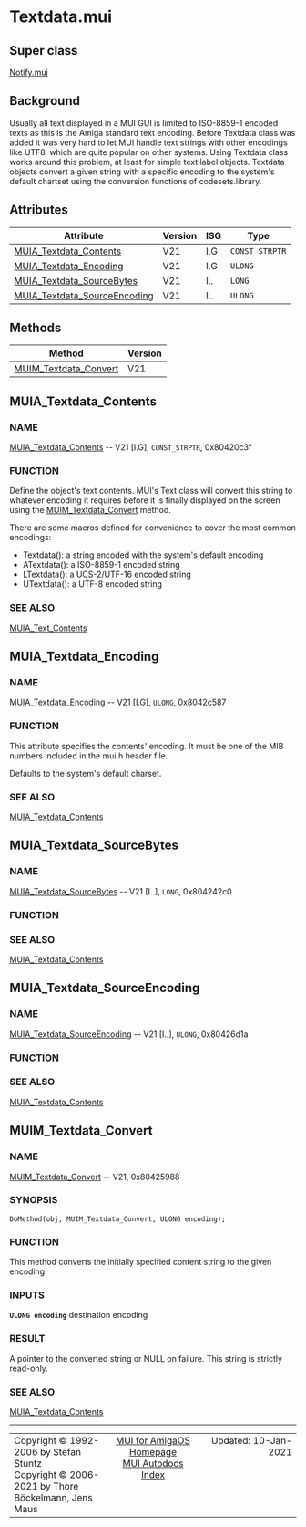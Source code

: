 # Textdata.mui
## Super class
[Notify.mui](MUI_Notify.md)
## Background
Usually all text displayed in a MUI GUI is limited to ISO-8859-1 encoded
texts as this is the Amiga standard text encoding.
Before Textdata class was added it was very hard to let MUI handle text
strings with other encodings like UTF8, which are quite popular on other
systems. Using Textdata class works around this problem, at least for simple
text label objects. Textdata objects convert a given string with a specific
encoding to the system's default chartset using the conversion functions of
codesets.library.
## Attributes
Attribute|Version|ISG|Type
---------|-------|---|----
[MUIA_Textdata_Contents](MUI_Textdata.md/#MUIA_Textdata_Contents)|V21|I.G|`CONST_STRPTR`
[MUIA_Textdata_Encoding](MUI_Textdata.md/#MUIA_Textdata_Encoding)|V21|I.G|`ULONG`
[MUIA_Textdata_SourceBytes](MUI_Textdata.md/#MUIA_Textdata_SourceBytes)|V21|I..|`LONG`
[MUIA_Textdata_SourceEncoding](MUI_Textdata.md/#MUIA_Textdata_SourceEncoding)|V21|I..|`ULONG`

## Methods
Method|Version
------|-------
[MUIM_Textdata_Convert](MUI_Textdata.md/#MUIM_Textdata_Convert)|V21

## MUIA_Textdata_Contents
### NAME
[MUIA_Textdata_Contents](MUI_Textdata/#MUIA_Textdata_Contents) -- V21 [I.G], `CONST_STRPTR`, 0x80420c3f

### FUNCTION
Define the object's text contents. MUI's Text class will convert this string
to whatever encoding it requires before it is finally displayed on the
screen using the [MUIM_Textdata_Convert](MUI_Textdata/#MUIM_Textdata_Convert) method.

There are some macros defined for convenience to cover the most common
encodings:

  * Textdata():  a string encoded with the system's default encoding
  * ATextdata(): a ISO-8859-1 encoded string
  * LTextdata(): a UCS-2/UTF-16 encoded string
  * UTextdata(): a UTF-8 encoded string

### SEE ALSO
[MUIA_Text_Contents](MUI_Text/#MUIA_Text_Contents)

## MUIA_Textdata_Encoding
### NAME
[MUIA_Textdata_Encoding](MUI_Textdata/#MUIA_Textdata_Encoding) -- V21 [I.G], `ULONG`, 0x8042c587

### FUNCTION
This attribute specifies the contents' encoding. It must be one of the MIB
numbers included in the mui.h header file.

Defaults to the system's default charset.

### SEE ALSO
[MUIA_Textdata_Contents](MUI_Textdata/#MUIA_Textdata_Contents)

## MUIA_Textdata_SourceBytes
### NAME
[MUIA_Textdata_SourceBytes](MUI_Textdata/#MUIA_Textdata_SourceBytes) -- V21 [I..], `LONG`, 0x804242c0

### FUNCTION

### SEE ALSO
[MUIA_Textdata_Contents](MUI_Textdata/#MUIA_Textdata_Contents)

## MUIA_Textdata_SourceEncoding
### NAME
[MUIA_Textdata_SourceEncoding](MUI_Textdata/#MUIA_Textdata_SourceEncoding) -- V21 [I..], `ULONG`, 0x80426d1a

### FUNCTION

### SEE ALSO
[MUIA_Textdata_Contents](MUI_Textdata/#MUIA_Textdata_Contents)

## MUIM_Textdata_Convert
### NAME
[MUIM_Textdata_Convert](MUI_Textdata/#MUIM_Textdata_Convert) -- V21, 0x80425988

### SYNOPSIS
`DoMethod(obj, MUIM_Textdata_Convert, ULONG encoding);`

### FUNCTION
This method converts the initially specified content string to the given
encoding.

### INPUTS
**`ULONG encoding`**
     destination encoding

### RESULT
A pointer to the converted string or NULL on failure. This string is
strictly read-only.

### SEE ALSO
[MUIA_Textdata_Contents](MUI_Textdata/#MUIA_Textdata_Contents)

----
<table class='compact' style='border: none; border-spacing: 0px; margin: 0px' width='100%'>
<tr>
<td style='text-align: left; vertical-align: top' width='33%'>Copyright &copy 1992-2006 by Stefan Stuntz<br>Copyright &copy 2006-2021 by Thore B&ouml;ckelmann, Jens Maus</TD>
<td style='text-align: center; vertical-align: top' width='33%'>
<a href=http://muidev.de>MUI for AmigaOS Homepage</a><br>
<a href=http://muidev.de/wiki/Documentation>MUI Autodocs Index</a>
</td>
<td style='text-align: right; vertical-align: top' width='33%'>Updated: 10-Jan-2021</td>
</tr>
</table>
